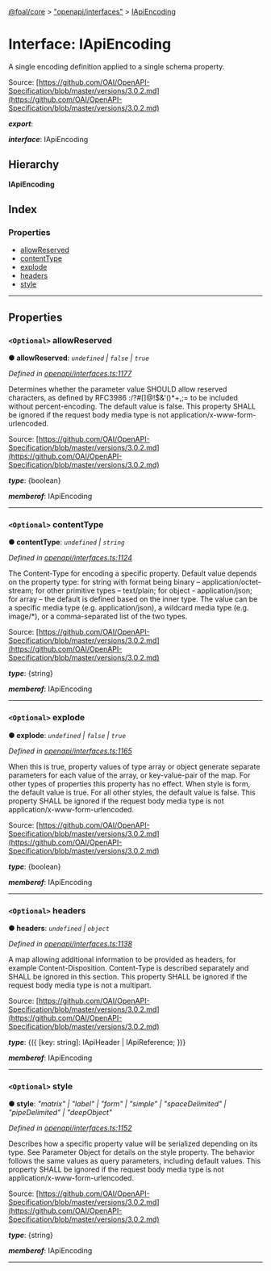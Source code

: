 [@foal/core](../README.md) > ["openapi/interfaces"](../modules/_openapi_interfaces_.md) > [IApiEncoding](../interfaces/_openapi_interfaces_.iapiencoding.md)

# Interface: IApiEncoding

A single encoding definition applied to a single schema property.

Source: [https://github.com/OAI/OpenAPI-Specification/blob/master/versions/3.0.2.md](https://github.com/OAI/OpenAPI-Specification/blob/master/versions/3.0.2.md)

*__export__*: 

*__interface__*: IApiEncoding

## Hierarchy

**IApiEncoding**

## Index

### Properties

* [allowReserved](_openapi_interfaces_.iapiencoding.md#allowreserved)
* [contentType](_openapi_interfaces_.iapiencoding.md#contenttype)
* [explode](_openapi_interfaces_.iapiencoding.md#explode)
* [headers](_openapi_interfaces_.iapiencoding.md#headers)
* [style](_openapi_interfaces_.iapiencoding.md#style)

---

## Properties

<a id="allowreserved"></a>

### `<Optional>` allowReserved

**● allowReserved**: *`undefined` \| `false` \| `true`*

*Defined in [openapi/interfaces.ts:1177](https://github.com/FoalTS/foal/blob/70cc46bd/packages/core/src/openapi/interfaces.ts#L1177)*

Determines whether the parameter value SHOULD allow reserved characters, as defined by RFC3986 :/?#\[\]@!$&'()\*+,;= to be included without percent-encoding. The default value is false. This property SHALL be ignored if the request body media type is not application/x-www-form-urlencoded.

Source: [https://github.com/OAI/OpenAPI-Specification/blob/master/versions/3.0.2.md](https://github.com/OAI/OpenAPI-Specification/blob/master/versions/3.0.2.md)

*__type__*: {boolean}

*__memberof__*: IApiEncoding

___
<a id="contenttype"></a>

### `<Optional>` contentType

**● contentType**: *`undefined` \| `string`*

*Defined in [openapi/interfaces.ts:1124](https://github.com/FoalTS/foal/blob/70cc46bd/packages/core/src/openapi/interfaces.ts#L1124)*

The Content-Type for encoding a specific property. Default value depends on the property type: for string with format being binary – application/octet-stream; for other primitive types – text/plain; for object - application/json; for array – the default is defined based on the inner type. The value can be a specific media type (e.g. application/json), a wildcard media type (e.g. image/\*), or a comma-separated list of the two types.

Source: [https://github.com/OAI/OpenAPI-Specification/blob/master/versions/3.0.2.md](https://github.com/OAI/OpenAPI-Specification/blob/master/versions/3.0.2.md)

*__type__*: {string}

*__memberof__*: IApiEncoding

___
<a id="explode"></a>

### `<Optional>` explode

**● explode**: *`undefined` \| `false` \| `true`*

*Defined in [openapi/interfaces.ts:1165](https://github.com/FoalTS/foal/blob/70cc46bd/packages/core/src/openapi/interfaces.ts#L1165)*

When this is true, property values of type array or object generate separate parameters for each value of the array, or key-value-pair of the map. For other types of properties this property has no effect. When style is form, the default value is true. For all other styles, the default value is false. This property SHALL be ignored if the request body media type is not application/x-www-form-urlencoded.

Source: [https://github.com/OAI/OpenAPI-Specification/blob/master/versions/3.0.2.md](https://github.com/OAI/OpenAPI-Specification/blob/master/versions/3.0.2.md)

*__type__*: {boolean}

*__memberof__*: IApiEncoding

___
<a id="headers"></a>

### `<Optional>` headers

**● headers**: *`undefined` \| `object`*

*Defined in [openapi/interfaces.ts:1138](https://github.com/FoalTS/foal/blob/70cc46bd/packages/core/src/openapi/interfaces.ts#L1138)*

A map allowing additional information to be provided as headers, for example Content-Disposition. Content-Type is described separately and SHALL be ignored in this section. This property SHALL be ignored if the request body media type is not a multipart.

Source: [https://github.com/OAI/OpenAPI-Specification/blob/master/versions/3.0.2.md](https://github.com/OAI/OpenAPI-Specification/blob/master/versions/3.0.2.md)

*__type__*: {({ \[key: string\]: IApiHeader \| IApiReference; })}

*__memberof__*: IApiEncoding

___
<a id="style"></a>

### `<Optional>` style

**● style**: *"matrix" \| "label" \| "form" \| "simple" \| "spaceDelimited" \| "pipeDelimited" \| "deepObject"*

*Defined in [openapi/interfaces.ts:1152](https://github.com/FoalTS/foal/blob/70cc46bd/packages/core/src/openapi/interfaces.ts#L1152)*

Describes how a specific property value will be serialized depending on its type. See Parameter Object for details on the style property. The behavior follows the same values as query parameters, including default values. This property SHALL be ignored if the request body media type is not application/x-www-form-urlencoded.

Source: [https://github.com/OAI/OpenAPI-Specification/blob/master/versions/3.0.2.md](https://github.com/OAI/OpenAPI-Specification/blob/master/versions/3.0.2.md)

*__type__*: {string}

*__memberof__*: IApiEncoding

___

